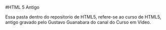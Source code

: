 #HTML 5 Antigo

Essa pasta dentro do repositorio de HTML5, refere-se ao curso de HTML5, 
antigo gravado pelo Gustavo Guanabara do canal do Curso em Vídeo.


